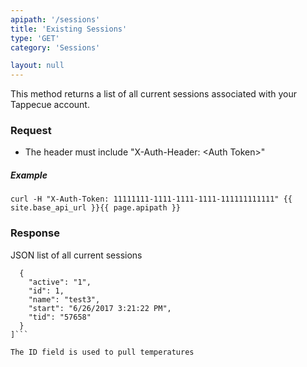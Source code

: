 ```yaml
---
apipath: '/sessions'
title: 'Existing Sessions'
type: 'GET'
category: 'Sessions'

layout: null
---
```


This method returns a list of all current sessions associated with your Tappecue account.

### Request
* The header must include "X-Auth-Header: \<Auth Token>"

##### Example
`curl -H "X-Auth-Token: 11111111-1111-1111-1111-111111111111" {{ site.base_api_url }}{{ page.apipath }}`

### Response
JSON list of all current sessions

```[
  {
    "active": "1", 
    "id": 1, 
    "name": "test3", 
    "start": "6/26/2017 3:21:22 PM", 
    "tid": "57658"
  }
]```

The ID field is used to pull temperatures
